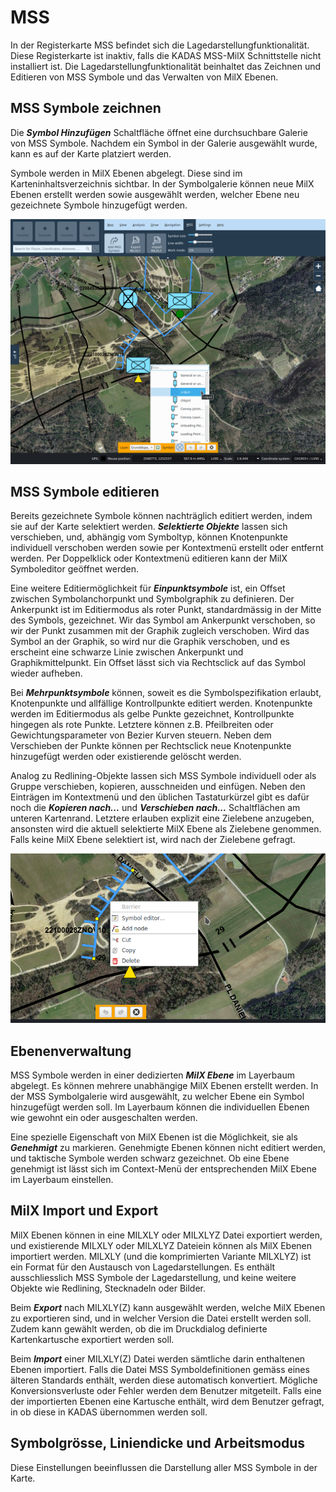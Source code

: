 # MSS

In der Registerkarte MSS befindet sich die Lagedarstellungfunktionalität. Diese Registerkarte ist inaktiv, falls die KADAS MSS-MilX Schnittstelle nicht installiert ist. Die Lagedarstellungfunktionalität beinhaltet das Zeichnen und Editieren von MSS Symbole und das Verwalten von MilX Ebenen.

## <a name="sec0"></a>MSS Symbole zeichnen

Die **_Symbol Hinzufügen_** Schaltfläche öffnet eine durchsuchbare Galerie von MSS Symbole. Nachdem ein Symbol in der Galerie ausgewählt wurde, kann es auf der Karte platziert werden.

Symbole werden in MilX Ebenen abgelegt. Diese sind im Karteninhaltsverzeichnis sichtbar. In der Symbolgalerie können neue MilX Ebenen erstellt werden sowie ausgewählt werden, welcher Ebene neu gezeichnete Symbole hinzugefügt werden.

<img src="../../media/image10.png" />


## <a name="sec1"></a>MSS Symbole editieren

Bereits gezeichnete Symbole können nachträglich editiert werden, indem sie auf der Karte selektiert werden. **_Selektierte Objekte_** lassen sich verschieben, und, abhängig vom Symboltyp, können Knotenpunkte individuell verschoben werden sowie per Kontextmenü erstellt oder entfernt werden. Per Doppelklick oder Kontextmenü editieren kann der MilX Symboleditor geöffnet werden.

Eine weitere Editiermöglichkeit für **_Einpunktsymbole_** ist, ein Offset zwischen Symbolanchorpunkt und Symbolgraphik zu definieren. Der Ankerpunkt ist im Editiermodus als roter Punkt, standardmässig in der Mitte des Symbols, gezeichnet. Wir das Symbol am Ankerpunkt verschoben, so wir der Punkt zusammen mit der Graphik zugleich verschoben. Wird das Symbol an der Graphik, so wird nur die Graphik verschoben, und es erscheint eine schwarze Linie zwischen Ankerpunkt und Graphikmittelpunkt. Ein Offset lässt sich via Rechtsclick auf das Symbol wieder aufheben.

Bei **_Mehrpunktsymbole_** können, soweit es die Symbolspezifikation erlaubt, Knotenpunkte und allfällige Kontrollpunkte editiert werden. Knotenpunkte werden im Editiermodus als gelbe Punkte gezeichnet, Kontrollpunkte hingegen als rote Punkte. Letztere können z.B. Pfeilbreiten oder Gewichtungsparameter von Bezier Kurven steuern. Neben dem Verschieben der Punkte können per Rechtsclick neue Knotenpunkte hinzugefügt werden oder existierende gelöscht werden.

Analog zu Redlining-Objekte lassen sich MSS Symbole individuell oder als Gruppe verschieben, kopieren, ausschneiden und einfügen. Neben den Einträgen im Kontextmenü und den üblichen Tastaturkürzel gibt es dafür noch die **_Kopieren nach..._** und **_Verschieben nach..._** Schaltflächen am unteren Kartenrand. Letztere erlauben explizit eine Zielebene anzugeben, ansonsten wird die aktuell selektierte MilX Ebene als Zielebene genommen. Falls keine MilX Ebene selektiert ist, wird nach der Zielebene gefragt.

<img src="../../media/image11.png" />


## <a name="sec2"></a>Ebenenverwaltung

MSS Symbole werden in einer dedizierten **_MilX Ebene_** im Layerbaum abgelegt. Es können mehrere unabhängige MilX Ebenen erstellt werden. In der MSS Symbolgalerie wird ausgewählt, zu welcher Ebene ein Symbol hinzugefügt werden soll. Im Layerbaum können die individuellen Ebenen wie gewohnt ein oder ausgeschalten werden.

Eine spezielle Eigenschaft von MilX Ebenen ist die Möglichkeit, sie als **_Genehmigt_** zu markieren. Genehmigte Ebenen können nicht editiert werden, und taktische Symbole werden schwarz gezeichnet. Ob eine Ebene genehmigt ist lässt sich im Context-Menü der entsprechenden MilX Ebene im Layerbaum einstellen.


## <a name="sec3"></a>MilX Import und Export

MilX Ebenen können in eine MILXLY oder MILXLYZ Datei exportiert werden, und existierende MILXLY oder MILXLYZ Dateiein können als MilX Ebenen importiert werden. 
MILXLY (und die komprimierten Variante MILXLYZ) ist ein Format für den Austausch von Lagedarstellungen. Es enthält ausschliesslich MSS Symbole der Lagedarstellung, und keine weitere Objekte wie Redlining, Stecknadeln oder Bilder.

Beim **_Export_** nach MILXLY(Z) kann ausgewählt werden, welche MilX Ebenen zu exportieren sind, und in welcher Version die Datei erstellt werden soll. Zudem kann gewählt werden, ob die im Druckdialog definierte Kartenkartusche exportiert werden soll.

Beim **_Import_** einer MILXLY(Z) Datei werden sämtliche darin enthaltenen Ebenen importiert. Falls die Datei MSS Symboldefinitionen gemäss eines älteren Standards enthält, werden diese automatisch konvertiert. Mögliche Konversionsverluste oder Fehler werden dem Benutzer mitgeteilt. Falls eine der importierten Ebenen eine Kartusche enthält, wird dem Benutzer gefragt, in ob diese in KADAS übernommen werden soll.


## <a name="sec5"></a>Symbolgrösse, Liniendicke und Arbeitsmodus

Diese Einstellungen beeinflussen die Darstellung aller MSS Symbole in der Karte.


